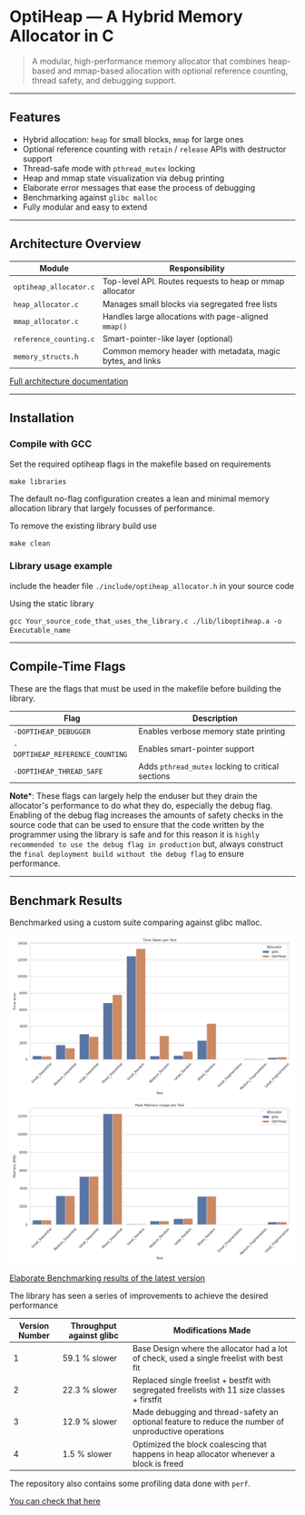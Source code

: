 # OptiHeap — A Hybrid Memory Allocator in C

> A modular, high-performance memory allocator that combines heap-based and mmap-based allocation with optional reference counting, thread safety, and debugging support.

---

## Features

- Hybrid allocation: `heap` for small blocks, `mmap` for large ones
- Optional reference counting with `retain` / `release` APIs with destructor support
- Thread-safe mode with `pthread_mutex` locking
- Heap and mmap state visualization via debug printing
- Elaborate error messages that ease the process of debugging
- Benchmarking against `glibc malloc`
- Fully modular and easy to extend

---

## Architecture Overview

| Module | Responsibility |
|--------|----------------|
| `optiheap_allocator.c` | Top-level API. Routes requests to heap or mmap allocator |
| `heap_allocator.c`     | Manages small blocks via segregated free lists |
| `mmap_allocator.c`     | Handles large allocations with page-aligned `mmap()` |
| `reference_counting.c` | Smart-pointer-like layer (optional) |
| `memory_structs.h`     | Common memory header with metadata, magic bytes, and links |

[Full architecture documentation](docs/architecture.md)

---

## Installation

### Compile with GCC

Set the required optiheap flags in the makefile based on requirements
```
make libraries
```
The default no-flag configuration creates a lean and minimal memory allocation library that largely focusses of performance.

To remove the existing library build use
```
make clean
```

### Library usage example

include the header file `./include/optiheap_allocator.h` in your source code

Using the static library
```
gcc Your_source_code_that_uses_the_library.c ./lib/liboptiheap.a -o Executable_name
```

---

## Compile-Time Flags

These are the flags that must be used in the makefile before building the library.

| Flag                            | Description                                       |
| ------------------------------- | ------------------------------------------------- |
| `-DOPTIHEAP_DEBUGGER`           | Enables verbose memory state printing             |
| `-DOPTIHEAP_REFERENCE_COUNTING` | Enables smart-pointer support                     |
| `-DOPTIHEAP_THREAD_SAFE`        | Adds `pthread_mutex` locking to critical sections |

**Note***: These flags can largely help the enduser but they drain the allocator's performance to do what they do, especially the debug flag. Enabling of the debug flag increases the amounts of safety checks in the source code that can be used to ensure that the code written by the programmer using the library is safe and for this reason it is `highly recommended to use the debug flag in production` but, always construct the `final deployment build without the debug flag` to ensure performance.

---

## Benchmark Results

Benchmarked using a custom suite comparing against glibc malloc.

![image](benchmarks/Benchmarking_results_version4/graph_time_taken.png)
![image](benchmarks/Benchmarking_results_version4/graph_peak_memory.png)

[Elaborate Benchmarking results of the latest version](benchmarks/Benchmarking_results_version4/combined_benchmark_results.csv)

The library has seen a series of improvements to achieve the desired performance

| Version Number | Throughput against glibc | Modifications Made |
| -------------- | ------------------------- | ------------------ |
| 1 | 59.1 % slower | Base Design where the allocator had a lot of check, used a single freelist with best fit |
| 2 | 22.3 % slower | Replaced single freelist + bestfit with segregated freelists with 11 size classes + firstfit |
| 3 | 12.9 % slower | Made debugging and thread-safety an optional feature to reduce the number of unproductive operations |
| 4 | 1.5 % slower | Optimized the block coalescing that happens in heap allocator whenever a block is freed |

The repository also contains some profiling data done with `perf`.

[You can check that here](perf_data/perf.data)